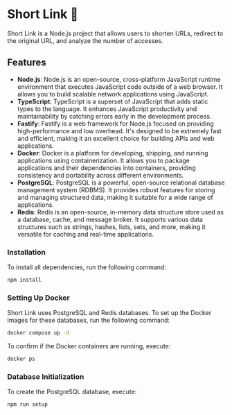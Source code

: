 # Short Link 🔗
Short Link is a Node.js project that allows users to shorten URLs, redirect to the original URL, and analyze the number of accesses.

## Features

- **Node.js**: Node.js is an open-source, cross-platform JavaScript runtime environment that executes JavaScript code outside of a web browser. It allows you to build scalable network applications using JavaScript.
- **TypeScript**: TypeScript is a superset of JavaScript that adds static types to the language. It enhances JavaScript productivity and maintainability by catching errors early in the development process.
- **Fastify**: Fastify is a web framework for Node.js focused on providing high-performance and low overhead. It's designed to be extremely fast and efficient, making it an excellent choice for building APIs and web applications.
- **Docker**: Docker is a platform for developing, shipping, and running applications using containerization. It allows you to package applications and their dependencies into containers, providing consistency and portability across different environments.
- **PostgreSQL**: PostgreSQL is a powerful, open-source relational database management system (RDBMS). It provides robust features for storing and managing structured data, making it suitable for a wide range of applications.
- **Redis**: Redis is an open-source, in-memory data structure store used as a database, cache, and message broker. It supports various data structures such as strings, hashes, lists, sets, and more, making it versatile for caching and real-time applications.

### Installation
To install all dependencies, run the following command:
```bash
npm install
```

### Setting Up Docker
Short Link uses PostgreSQL and Redis databases. To set up the Docker images for these databases, run the following command:
```bash
docker compose up -d
```
To confirm if the Docker containers are running, execute:
```bash
docker ps
```

### Database Initialization
To create the PostgreSQL database, execute:
```bash
npm run setup
```